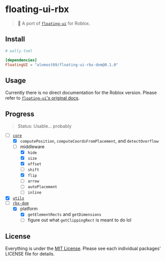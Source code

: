 # floating-ui-rbx

> 🎈 A port of [`floating-ui`](https://github.com/floating-ui/floating-ui) for Roblox.

## Install

```toml
# wally.toml

[dependencies]
FloatingUI = "alomost89/floating-ui-rbx-dom@0.1.0"
```

## Usage

Currently there is no direct documentation for the Roblox version. Please refer to [`floating-ui`'s original docs](https://floating-ui.com/docs/getting-started).

## Progress

> Status: Usable... probably

- [ ] [`core`](/modules/core/)
  - [x] `computePosition`, `computeCoordsFromPlacement`, and `detectOverflow`
  - [ ] middleware
    - [x] `hide`
    - [x] `size`
    - [x] `offset`
    - [ ] `shift`
    - [x] `flip`
    - [ ] `arrow`
    - [ ] `autoPlacement`
    - [ ] `inline`
- [x] [`utils`](/modules/rbx-dom/)
- [ ] [`rbx-dom`](/modules/rbx-dom/)
  - [x] platform
    - [x] `getElementRects` and `getDimensions`
    - [ ] figure out what `getClippingRect` is meant to do lol

## License

Everything is under the [MIT License](https://opensource.org/license/mit/). Please see each individual packages' LICENSE file for details.
